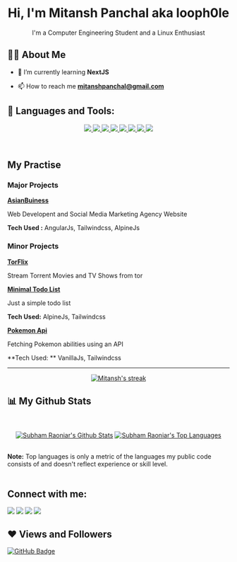 <h1 align="center">Hi, I'm Mitansh Panchal aka <b>looph0le</b></h1>
<p align="center">I'm a Computer Engineering Student and a Linux Enthusiast</p>


## 🙋‍♂️ About Me

- 🌱 I’m currently learning **NextJS**

- 📫 How to reach me **mitanshpanchal@gmail.com**

## 🚀 Languages and Tools:

<p align="center"> 
    <a href="" target="_blank"> <img src="https://img.icons8.com/color/48/000000/nodejs.png"/> </a>
    <a href="https://www.java.com" target="_blank"> <img src="https://img.icons8.com/color/48/000000/java-coffee-cup-logo.png"/> </a>
    <a href="https://developer.mozilla.org/en-US/docs/Web/JavaScript" target="_blank"> <img src="https://img.icons8.com/color/48/000000/javascript.png"/> </a> 
    <a href="https://www.w3.org/html/" target="_blank"> <img src="https://img.icons8.com/color/48/000000/html-5.png"/> </a> 
    <a href="https://www.w3schools.com/css/" target="_blank"> <img src="https://img.icons8.com/color/48/000000/css3.png"/> </a> 
    <a href="https://getbootstrap.com" target="_blank"> <img src="https://img.icons8.com/color/48/000000/bootstrap.png"/> </a> 
    <a href="https://www.python.org" target="_blank"> <img src="https://img.icons8.com/color/48/000000/python.png"/> </a> 
    <a href="https://git-scm.com/" target="_blank"> <img src="https://img.icons8.com/color/48/000000/git.png"/> </a> 
</p>

<!-- [![React Badge](https://img.shields.io/badge/-React-61DBFB?style=for-the-badge&labelColor=black&logo=react&logoColor=61DBFB)](#)  [![Javascript Badge](https://img.shields.io/badge/-Javascript-F0DB4F?style=for-the-badge&labelColor=black&logo=javascript&logoColor=F0DB4F)](#) [![Typescript Badge](https://img.shields.io/badge/-Typescript-007acc?style=for-the-badge&labelColor=black&logo=typescript&logoColor=007acc)](#) [![Nodejs Badge](https://img.shields.io/badge/-Nodejs-3C873A?style=for-the-badge&labelColor=black&logo=node.js&logoColor=3C873A)](#) [![GraphQL Badge](https://img.shields.io/badge/-GraphQl-e535ab?style=for-the-badge&labelColor=black&logo=node.js&logoColor=e535ab)](#)  -->
<br/>

## My Practise

### Major Projects
**[AsianBuiness](https://www.asianbusiness.co.in)**

Web Developent and Social Media Marketing Agency Website

**Tech Used :** AngularJs, Tailwindcss, AlpineJs

### Minor Projects
**[TorFlix](https://github.com/looph0le/torflix)**

Stream Torrent Movies and TV Shows from tor

**[Minimal Todo List](https://looph0le.github.io/minimal-todo-list/)**

Just a simple todo list

**Tech Used:** AlpineJs, Tailwindcss

**[Pokemon Api](https://looph0le.github.io/pokemon-api/)**

Fetching Pokemon abilities using an API

**Tech Used: ** VanillaJs, Tailwindcss

---

<p align="center">
    <a href="https://github.com/looph0le/github-readme-streak-stats">
        <img title="🔥 Get streak stats for your profile at git.io/streak-stats" alt="Mitansh's streak" src="https://github-readme-streak-stats.herokuapp.com/?user=looph0le&theme=black-ice&hide_border=true&stroke=0000&background=060A0CD0"/>
    </a>
</p>

## 📊 My Github Stats

  <br/>
  <p align="center">
    <a href="https://github.com/looph0le/github-readme-stats"><img alt="Subham Raoniar's Github Stats" src="https://github-readme-stats.vercel.app/api?username=looph0le&show_icons=true&count_private=true&theme=react&hide_border=true&bg_color=0D1117" /></a>
  <a href="https://github.com/looph0le/github-readme-stats"><img alt="Subham Raoniar's Top Languages" src="https://github-readme-stats.vercel.app/api/top-langs/?username=looph0le&langs_count=8&count_private=true&layout=compact&theme=react&hide_border=true&bg_color=0D1117" /></a>
  </p>
  <br/>
  <b>Note:</b> Top languages is only a metric of the languages my public code consists of and doesn't reflect experience or skill level.

<br/>
<br/>

## Connect with me:
<p align="left">

<a href = "https://www.linkedin.com/in/mitansh-panchal-20330b1b7/"><img src="https://img.icons8.com/fluent/48/000000/linkedin.png"/></a>
<a href = "https://twitter.com/mitansh_panchal"><img src="https://img.icons8.com/fluent/48/000000/twitter.png"/></a>
<a href = "https://www.instagram.com/1_mitansh_0/"><img src="https://img.icons8.com/fluent/48/000000/instagram-new.png"/></a>
<a href = "https://www.youtube.com/channel/UCczeHsI053Pw-FNIkWQG0aQ"><img src="https://img.icons8.com/color/48/000000/youtube-play.png"/></a>

</p>

## ❤ Views and Followers
<a href="https://github.com/looph0le?tab=followers"><img src="https://img.shields.io/github/followers/looph0le?label=Followers&style=social" alt="GitHub Badge"></a>

